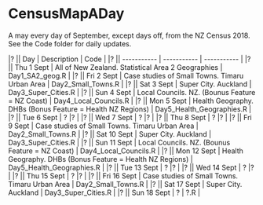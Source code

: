 # CensusMapADay
A may every day of September, except days off, from the NZ Census 2018. See the Code folder for daily updates.

|?  || Day         | Description | Code |
|?  || ----------- | ----------- | ----------- |
|?  || Thu 1 Sept  | All of New Zealand. Statistical Area 2 Geographies  | Day1_SA2_geog.R |
|?  || Fri 2 Sept  | Case studies of Small Towns. Timaru Urban Area   | Day2_Small_Towns.R |
|?  || Sat 3 Sept  | Super City. Auckland  | Day3_Super_Cities.R |
|?  || Sun 4 Sept  | Local Councils. NZ. (Bounus Feature = NZ Coast) | Day4_Local_Councils.R  |
|?  || Mon 5 Sept  | Health Geography. DHBs (Bonus Feature = Health NZ Regions)  | Day5_Health_Geographies.R  |
|?  || Tue 6 Sept  | ?  |?  |
|?  || Wed 7 Sept  | ?  |?  |
|?  || Thu 8 Sept  | ?  |?  |
|?  || Fri 9 Sept  | Case studies of Small Towns. Timaru Urban Area   | Day2_Small_Towns.R |
|?  || Sat 10 Sept  | Super City. Auckland  | Day3_Super_Cities.R |
|?  || Sun 11 Sept  | Local Councils. NZ. (Bounus Feature = NZ Coast) | Day4_Local_Councils.R  |
|?  || Mon 12 Sept  | Health Geography. DHBs (Bonus Feature = Health NZ Regions)  | Day5_Health_Geographies.R  |
|?  || Tue 13 Sept  | ?  |?  |
|?  || Wed 14 Sept  | ?  |?  |
|?  || Thu 15 Sept  | ?  |?  |
|?  || Fri 16 Sept  | Case studies of Small Towns. Timaru Urban Area   | Day2_Small_Towns.R |
|?  || Sat 17 Sept  | Super City. Auckland  | Day3_Super_Cities.R |
|?  || Sun 18 Sept  | ? | ?.R  |
